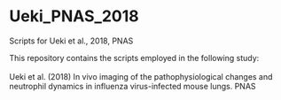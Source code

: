 # Ueki_PNAS_2018
Scripts for Ueki et al., 2018, PNAS

This repository contains the scripts employed in the following study:
<br><br>
Ueki et al. (2018) In vivo imaging of the pathophysiological changes and neutrophil dynamics in influenza virus-infected
mouse lungs. PNAS
<br>

